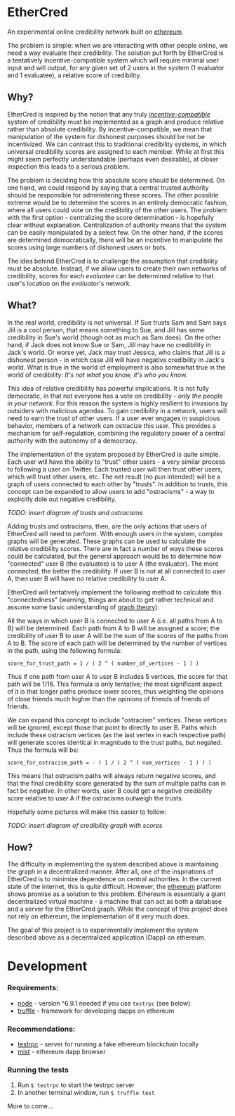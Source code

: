 # EtherCred

An experimental online credibility network built on [ethereum](https://www.ethereum.org/).

The problem is simple: when we are interacting with other people online, we need a way evaluate their credibility. The solution put forth by EtherCred is a tentatively incentive-compatible system which will require minimal user input and will output, for any given set of 2 users in the system (1 evaluator and 1 evaluatee), a relative score of credibility.

## Why?

EtherCred is inspired by the notion that any truly [*incentive-compatible*](https://en.wikipedia.org/wiki/Incentive_compatibility) system of credibility must be implemented as a graph and produce relative rather than absolute credibility. By incentive-compatible, we mean that manipulation of the system for dishonest purposes should be not be incentivized. We can contrast this to traditional credibility systems, in which universal credibility scores are assigned to each member. While at first this might seem perfectly understandable (perhaps even desirable), at closer inspection this leads to a serious problem.

The problem is deciding how this absolute score should be determined. On one hand, we could respond by saying that a central trusted authority should be responsible for administering these scores. The other possible extreme would be to determine the scores in an entirely democratic fashion, where all users could vote on the credibility of the other users. The problem with the first option - centralizing the score determination - is hopefully clear without explanation. Centralization of authority means that the system can be easily manipulated by a select few. On the other hand, if the scores are determined democratically, there will be an incentive to manipulate the scores using large numbers of dishonest users or bots.

The idea behind EtherCred is to challenge the assumption that credibility must be absolute. Instead, if we allow users to create their own networks of credibility, scores for each *evaluatee* can be determined relative to that user's location on the *evaluator*'s network.

## What?

In the real world, credibility is not universal. If Sue trusts Sam and Sam says Jill is a cool person, that means something to Sue, and Jill has some credibility in Sue's world (though not as much as Sam does). On the other hand, if Jack does not know Sue or Sam, Jill may have no credibility in Jack's world. Or worse yet, Jack may trust Jessica, who claims that Jill is a dishonest person - in which case Jill will have negative credibility in Jack's world. What is true in the world of employment is also somewhat true in the world of credibility: *It's not what you know, it's who you know.*

This idea of relative credibility has powerful implications. It is not fully democratic, in that not everyone has a vote on credibility - *only the people in your network*. For this reason the system is highly resilient to invasions by outsiders with malicious agendas. To gain credibility in a network, users will need to earn the trust of other users. If a user ever engages in suspicious behavior, members of a network can ostracize this user. This provides a mechanism for self-regulation, combining the regulatory power of a central authority with the autonomy of a democracy.

The implementation of the system proposed by EtherCred is quite simple. Each user will have the ability to "trust" other users - a very similar process to following a user on Twitter. Each trusted user will then trust other users, which will trust other users, etc. The net result (no pun intended) will be a graph of users connected to each other by "trusts". In addition to trusts, this concept can be expanded to allow users to add "ostracisms" - a way to explicitly dole out negative credibility.

*TODO: insert diagram of trusts and ostracisms*

Adding trusts and ostracisms, then, are the only actions that users of EtherCred will need to perform. With enough users in the system, complex graphs will be generated. These graphs can be used to calculate the relative credibility scores. There are in fact a number of ways these scores could be calculated, but the general approach would be to determine how "connected" user B (the evaluatee) is to user A (the evaluator). The more connected, the better the credibility. If user B is not at all connected to user A, then user B will have no relative credibility to user A.

EtherCred will tentatively implement the following method to calculate this "connectedness" (warning, things are about to get rather technical and assume some basic understanding of [graph theory](https://en.wikipedia.org/wiki/Graph_theory)):

All the ways in which user B is connected to user A (i.e. all paths from A to B) will be determined. Each path from A to B will be assigned a score; the credibility of user B to user A will be the sum of the scores of the paths from A to B. The score of each path will be determined by the number of vertices in the path, using the following formula:

`score_for_trust_path = 1 / ( 2 ^ ( number_of_vertices - 1 ) )`

Thus if one path from user A to user B includes 5 vertices, the score for that path will be 1/16. This formula is only tentative; the most significant aspect of it is that longer paths produce lower scores, thus weighting the opinions of close friends much higher than the opinions of friends of friends of friends.

We can expand this concept to include "ostracism" vertices. These vertices will be ignored, except those that point to directly to user B. Paths which include these ostracism vertices (as the last vertex in each respective path) will generate scores identical in magnitude to the trust paths, but negated. Thus the formula will be:

`score_for_ostracism_path = - ( 1 / ( 2 ^ ( num_vertices - 1 ) ) )`

This means that ostracism paths will always return negative scores, and that the final credibility score generated by the sum of multiple paths can in fact be negative. In other words, user B could get a negative credibility score relative to user A if the ostracisms outweigh the trusts.

Hopefully some pictures will make this easier to follow:

*TODO: insert diagram of credibility graph with scores*

## How?

The difficulty in implementing the system described above is maintaining the graph in a decentralized manner. After all, one of the inspirations of EtherCred is to minimize dependence on central authorities. In the current state of the internet, this is quite difficult. However, the [ethereum](https://www.ethereum.org/) platform shows promise as a solution to this problem. Ethereum is essentially a giant decentralized virtual machine - a machine that can act as both a database and a server for the EtherCred graph. While the concept of this project does not rely on ethereum, the implementation of it very much does.

The goal of this project is to experimentally implement the system described above as a decentralized application (Dapp) on ethereum.

# Development

### Requirements:
- [node](https://github.com/nodejs/node) - version ^6.9.1 needed if you use `testrpc` (see below)
- [truffle](https://github.com/ConsenSys/truffle) - framework for developing dapps on ethereum

### Recommendations:
- [testrpc](https://github.com/ethereumjs/testrpc) - server for running a fake ethereum blockchain locally
- [mist](https://github.com/ethereum/mist) - ethereum dapp browser

### Running the tests
1. Run `$ testrpc` to start the testrpc server
2. In another terminal window, run `$ truffle test`

More to come...
